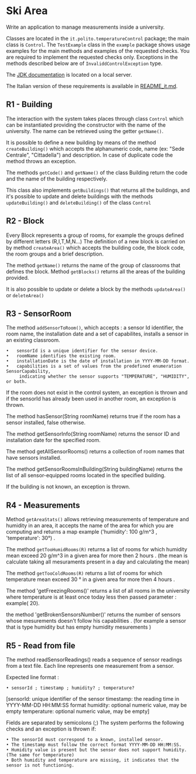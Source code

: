 Ski Area
========

Write an application to manage measurements inside a university.

Classes are located in the `it.polito.temperatureControl` package; the main class is `Control`. The `TestExample` class in the `example` package shows usage examples for the main methods and examples of the requested checks. You are required to implement the requested checks only. Exceptions in the methods described below are of `InvaliddControlException` type.

The [JDK documentation](https://oop.polito.it/api/) is located on a local server.

The Italian version of these requirements is available in [README_it.md](README_it.md).


R1 - Building
---------------

The interaction with the system takes places through class `Control` which can be  instantiated providing the constructor with the name of the university.
The name can be retrieved using the getter `getName()`.


It is possible to define a new building by means of the method `createBuilding()` which accepts the alphanumeric code, name (ex: "Sede Centrale", "Cittadella") and description.
In case of duplicate code the method throws an exception.

The methods `getCode()` and `getName()` of the class Building return the code and the name of the building respectively.

This class also implements `getBuildings()` that returns all the buildings, and it's possible to update and delete buildings with the methods `updateBuilding()` and `deleteBuilding()` of the class `Control`

R2 - Block
----------

Every Block represents a group of rooms, for example the groups defined by different letters (R,I,T,M,N...)
The definition of a new block is carried on by method `createArea()` which accepts the building code, the block code, the room groups and a brief description.

The method `getName()` returns the name of the group of classrooms that defines the block.
Method `getBlocks()` returns all the areas of the building provided.

It is also possible to update or delete a block by the methods `updateArea()` or `deleteArea()`


R3 - SensorRoom
--------------
The method `addSensorToRoom()`, which accepts : a  sensor Id identifier, the room name, the installation date and a set of capabilites, installs a sensor in an existing classroom.

    •	sensorId is a unique identifier for the sensor device.
	•	roomName identifies the existing room.
	•	installationDate is the date of installation in YYYY-MM-DD format.
    •	capabilities is a set of values from the predefined enumeration SensorCapability,
         indicating whether the sensor supports "TEMPERATURE", "HUMIDITY", or both.


If the room does not exist in the control system, an exception is thrown and if the sensorId has already been used in another room, an exception is thrown.

The method hasSensor(String roomName) returns true if the room has a sensor installed, false otherwise.

The method getSensorInfo(String roomName) returns the sensor ID and installation date for the specified room.

The method getAllSensorRooms() returns a collection of room names that have sensors installed.

The method getSensorRoomsInBuilding(String buildingName) returns the list of all sensor-equipped rooms located in the specified building.

If the building is not known, an exception is thrown.


R4 - Measurements
------------

Method `getAreaStats()` allows retrieving measurements of temperature and humidity in an area, it accepts the name of the area for which you are computing and returns a map example ('humidity': 100 g/m^3 , 'temperature': 30°) .


The method `getTooHumidRooms(R)` returns a list of rooms for which humidity mean exceed 20 g/m^3 in a given area for more then 2 hours    . (the mean is calculate taking all mesuraments present in a day and calculating the mean)

The method `getTooColdRooms(R)` returns a list of rooms for which temperature mean exceed 30 ° in a given area for more then 4 hours  .

The method 'getFreezingRooms()' returns a list of all rooms in the university where temperature is at least once today less then passed parameter  : example( 20).


the method 'getBrokenSensorsNumber()' returns the number of sensors whose mesurements doesn't follow his capabilities . (for example a sensor that is type humidity but has empty humidity mesurements )


R5 - Read from file
--------------------

The method readSensorReadings() reads a sequence of sensor readings from a text file.
Each line represents one measurement from a sensor.

Expected line format : 

    • sensorId ; timestamp ; humidity? ; temperature?

    
   [sensorId: unique identifier of the sensor
    timestamp: the reading time in YYYY-MM-DD HH:MM:SS format
    humidity: optional numeric value, may be empty
    temperature: optional numeric value, may be empty]
    

Fields are separated by semicolons (;)
The system performs the following checks and an exception is thrown if: 

    • The sensorId must correspond to a known, installed sensor. 
    • The timestamp must follow the correct format YYYY-MM-DD HH:MM:SS.
    • Humidity value is present but the sensor does not support humidity. (The same for temperature)
    • Both humidity and temperature are missing, it indicates that the sensor is not functioning.
